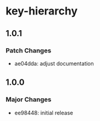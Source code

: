 # key-hierarchy

## 1.0.1

### Patch Changes

- ae04dda: adjust documentation

## 1.0.0

### Major Changes

- ee98448: initial release
